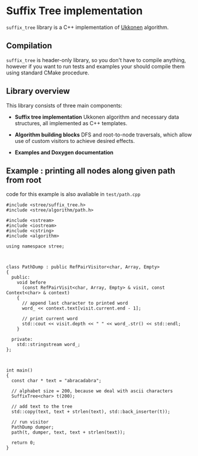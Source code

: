 Suffix Tree implementation
==========================

`suffix_tree` library is a C++ implementation of
[Ukkonen](http://www.cs.helsinki.fi/u/ukkonen/SuffixT1withFigs.pdf) algorithm.


## Compilation 
`suffix_tree` is header-only library, so you don't have to compile anything,
however if you want to run tests and examples your should compile them using
standard CMake procedure.


## Library overview
This library consists of three main components:

- **Suffix tree implementation** Ukkonen algorithm and necessary data structures,
all implemented as C++ templates.

- **Algorithm building blocks** DFS and root-to-node traversals, which allow 
use of custom visitors to achieve desired effects.

- **Examples and Doxygen documentation** 


## Example : printing all nodes along given path from root
code for this example is also avaliable in `test/path.cpp`

    #include <stree/suffix_tree.h>    
    #include <stree/algorithm/path.h>    
        
    #include <sstream>    
    #include <iostream>    
    #include <cstring>    
    #include <algorithm>    
        
    using namespace stree;    
        
        
        
    class PathDump : public RefPairVisitor<char, Array, Empty>    
    {    
      public:    
        void before    
          (const RefPairVisit<char, Array, Empty> & visit, const Context<char> & context)     
        {    
          // append last character to printed word    
          word_ << context.text[visit.current.end - 1];    
        
          // print current word    
          std::cout << visit.depth << " " << word_.str() << std::endl;    
        }    
        
      private:    
        std::stringstream word_;    
    };    
        
        
        
    int main()    
    {    
      const char * text = "abracadabra";    
        
      // alphabet size = 200, because we deal with ascii characters    
      SuffixTree<char> t(200);    
        
      // add text to the tree    
      std::copy(text, text + strlen(text), std::back_inserter(t));    
        
      // run visitor    
      PathDump dumper;    
      path(t, dumper, text, text + strlen(text));    
        
      return 0;    
    }    


